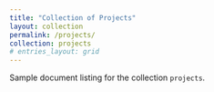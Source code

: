 ```yaml
---
title: "Collection of Projects"
layout: collection
permalink: /projects/
collection: projects
# entries_layout: grid
---
```


Sample document listing for the collection `projects`.
